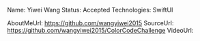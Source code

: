 Name: Yiwei Wang
Status: Accepted
Technologies: SwiftUI

AboutMeUrl: https://github.com/wangyiwei2015
SourceUrl: https://github.com/wangyiwei2015/ColorCodeChallenge
VideoUrl: 

<!---
EXAMPLE
Name: John Appleseed
Status: Submitted <or> Winner <or> Distinguished <or> Rejected
Technologies: SwiftUI, RealityKit, CoreGraphic

AboutMeUrl: https://linkedin.com/in/johnappleseed
SourceUrl: https://github.com/johnappleseed/wwdc2025
VideoUrl: https://youtu.be/ABCDE123456
-->
